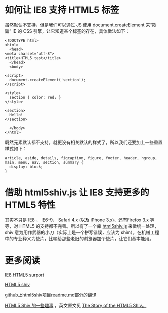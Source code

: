 # 如何让 IE8 支持 HTML5 标签 #
虽然默认不支持，但是我们可以通过 JS 使用 document.createElement 来“欺骗” IE 的 CSS 引擎，让它知道某个标签的存在，具体做法如下：

    <!DOCTYPE html>
    <html>
      <head>
    <meta charset="utf-8">
    <title>HTML5 test</title>
      </head>
      <body>
    
    <script>
      document.createElement('section');
    </script>
    
    <style>
      section { color: red; }
    </style>
    
    <section>
      Hello!
    </section>
    
      </body>
    </html>


既然元素默认都不支持，就更没有相关默认的样式了，所以我们还要加上一些重置样式如下：

    article, aside, details, figcaption, figure, footer, header, hgroup, main, menu, nav, section, summary {
      display: block;
    }

# 借助 html5shiv.js 让 IE8 支持更多的 HTML5 特性 #
其实不只是 IE8 ， IE6-9、 Safari 4.x (以及 iPhone 3.x)、还有Firefox 3.x 等等，对 HTML5 的支持都不完善。所以有了一个库 [html5shiv.js](https://github.com/aFarkas/html5shiv/) 来做统一处理，shiv 意为用作武器的小刀（实际上是一个拼写错误，应该为 shim），在机械工程中的专业释义为垫片，比喻给那些老旧的浏览器加个垫片，让它们基本能用。

# 更多阅读 #
[IE8 HTML5 surport](http://intertwingly.net/blog/2008/01/22/Best-Standards-Support#c1201006277)

[HTML5 shiv](http://ejohn.org/blog/html5-shiv/)

[github上html5shiv项目readme.md部分的翻译](http://www.zhangxinxu.com/wordpress/2013/02/github-html5shiv-readme-translate/)

[HTML5 Shiv 的一些趣事](http://note.rpsh.net/posts/2011/05/25/story-of-html5-shiv/) ，英文原文见 [The Story of the HTML5 Shiv。](http://paulirish.com/2011/the-history-of-the-html5-shiv/)